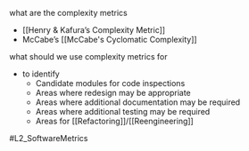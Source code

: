 what are the complexity metrics
- [[Henry & Kafura’s Complexity Metric]]
- McCabe’s [[McCabe's Cyclomatic Complexity]]

what should we use complexity metrics for
- to identify
    - Candidate modules for code inspections
    - Areas where redesign may be appropriate
    - Areas where additional documentation may be required
    - Areas where additional testing may be required
    - Areas for [[Refactoring]]/[[Reengineering]]


#L2_SoftwareMetrics 